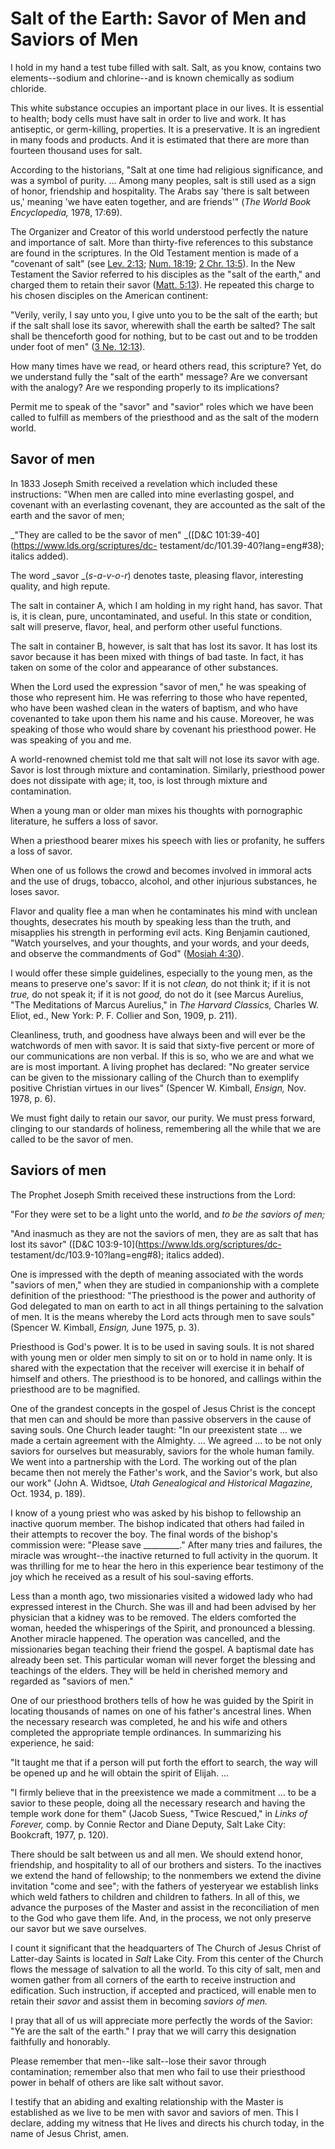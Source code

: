 # Salt of the Earth: Savor of Men and Saviors of Men

I hold in my hand a test tube filled with salt. Salt, as you know, contains
two elements--sodium and chlorine--and is known chemically as sodium chloride.

This white substance occupies an important place in our lives. It is essential
to health; body cells must have salt in order to live and work. It has
antiseptic, or germ-killing, properties. It is a preservative. It is an
ingredient in many foods and products. And it is estimated that there are more
than fourteen thousand uses for salt.

According to the historians, "Salt at one time had religious significance, and
was a symbol of purity. ... Among many peoples, salt is still used as a sign of
honor, friendship and hospitality. The Arabs say 'there is salt between us,'
meaning 'we have eaten together, and are friends'" (_The World Book
Encyclopedia,_ 1978, 17:69).

The Organizer and Creator of this world understood perfectly the nature and
importance of salt. More than thirty-five references to this substance are
found in the scriptures. In the Old Testament mention is made of a "covenant
of salt" (see [Lev.
2:13](https://www.lds.org/scriptures/ot/lev/2.13?lang=eng#12); [Num.
18:19](https://www.lds.org/scriptures/ot/num/18.19?lang=eng#18); [2 Chr.
13:5](https://www.lds.org/scriptures/ot/2-chr/13.5?lang=eng#4)). In the New
Testament the Savior referred to his disciples as the "salt of the earth," and
charged them to retain their savor ([Matt.
5:13](https://www.lds.org/scriptures/nt/matt/5.13?lang=eng#12)). He repeated
this charge to his chosen disciples on the American continent:

"Verily, verily, I say unto you, I give unto you to be the salt of the earth;
but if the salt shall lose its savor, wherewith shall the earth be salted? The
salt shall be thenceforth good for nothing, but to be cast out and to be
trodden under foot of men" ([3 Ne.
12:13](https://www.lds.org/scriptures/bofm/3-ne/12.13?lang=eng#12)).

How many times have we read, or heard others read, this scripture? Yet, do we
understand fully the "salt of the earth" message? Are we conversant with the
analogy? Are we responding properly to its implications?

Permit me to speak of the "savor" and "savior" roles which we have been called
to fulfill as members of the priesthood and as the salt of the modern world.

## Savor of men

In 1833 Joseph Smith received a revelation which included these instructions:
"When men are called into mine everlasting gospel, and covenant with an
everlasting covenant, they are accounted as the salt of the earth and the
savor of men;

_"They are called to be the savor of men" _([D&amp;C
101:39-40](https://www.lds.org/scriptures/dc-
testament/dc/101.39-40?lang=eng#38); italics added).

The word _savor _(_s-a-v-o-r_) denotes taste, pleasing flavor, interesting
quality, and high repute.

The salt in container A, which I am holding in my right hand, has savor. That
is, it is clean, pure, uncontaminated, and useful. In this state or condition,
salt will preserve, flavor, heal, and perform other useful functions.

The salt in container B, however, is salt that has lost its savor. It has lost
its savor because it has been mixed with things of bad taste. In fact, it has
taken on some of the color and appearance of other substances.

When the Lord used the expression "savor of men," he was speaking of those who
represent him. He was referring to those who have repented, who have been
washed clean in the waters of baptism, and who have covenanted to take upon
them his name and his cause. Moreover, he was speaking of those who would
share by covenant his priesthood power. He was speaking of you and me.

A world-renowned chemist told me that salt will not lose its savor with age.
Savor is lost through mixture and contamination. Similarly, priesthood power
does not dissipate with age; it, too, is lost through mixture and
contamination.

When a young man or older man mixes his thoughts with pornographic literature,
he suffers a loss of savor.

When a priesthood bearer mixes his speech with lies or profanity, he suffers a
loss of savor.

When one of us follows the crowd and becomes involved in immoral acts and the
use of drugs, tobacco, alcohol, and other injurious substances, he loses
savor.

Flavor and quality flee a man when he contaminates his mind with unclean
thoughts, desecrates his mouth by speaking less than the truth, and misapplies
his strength in performing evil acts. King Benjamin cautioned, "Watch
yourselves, and your thoughts, and your words, and your deeds, and observe the
commandments of God" ([Mosiah
4:30](https://www.lds.org/scriptures/bofm/mosiah/4.30?lang=eng#29)).

I would offer these simple guidelines, especially to the young men, as the
means to preserve one's savor: If it is not _clean,_ do not think it; if it is
not _true,_ do not speak it; if it is not _good,_ do not do it (see Marcus
Aurelius, "The Meditations of Marcus Aurelius," in _The Harvard Classics,_
Charles W. Eliot, ed., New York: P. F. Collier and Son, 1909, p. 211).

Cleanliness, truth, and goodness have always been and will ever be the
watchwords of men with savor. It is said that sixty-five percent or more of
our communications are non verbal. If this is so, who we are and what we are
is most important. A living prophet has declared: "No greater service can be
given to the missionary calling of the Church than to exemplify positive
Christian virtues in our lives" (Spencer W. Kimball, _Ensign,_ Nov. 1978, p.
6).

We must fight daily to retain our savor, our purity. We must press forward,
clinging to our standards of holiness, remembering all the while that we are
called to be the savor of men.

## Saviors of men

The Prophet Joseph Smith received these instructions from the Lord:

"For they were set to be a light unto the world, and _to be the saviors of
men;_

"And inasmuch as they are not the saviors of men, they are as salt that has
lost its savor" ([D&amp;C 103:9-10](https://www.lds.org/scriptures/dc-
testament/dc/103.9-10?lang=eng#8); italics added).

One is impressed with the depth of meaning associated with the words "saviors
of men," when they are studied in companionship with a complete definition of
the priesthood: "The priesthood is the power and authority of God delegated to
man on earth to act in all things pertaining to the salvation of men. It is
the means whereby the Lord acts through men to save souls" (Spencer W.
Kimball, _Ensign,_ June 1975, p. 3).

Priesthood is God's power. It is to be used in saving souls. It is not shared
with young men or older men simply to sit on or to hold in name only. It is
shared with the expectation that the receiver will exercise it in behalf of
himself and others. The priesthood is to be honored, and callings within the
priesthood are to be magnified.

One of the grandest concepts in the gospel of Jesus Christ is the concept that
men can and should be more than passive observers in the cause of saving
souls. One Church leader taught: "In our preexistent state ... we made a certain
agreement with the Almighty. ... We agreed ... to be not only saviors for
ourselves but measurably, saviors for the whole human family. We went into a
partnership with the Lord. The working out of the plan became then not merely
the Father's work, and the Savior's work, but also our work" (John A. Widtsoe,
_Utah Genealogical and Historical Magazine,_ Oct. 1934, p. 189).

I know of a young priest who was asked by his bishop to fellowship an inactive
quorum member. The bishop indicated that others had failed in their attempts
to recover the boy. The final words of the bishop's commission were: "Please
save _________." After many tries and failures, the miracle was wrought--the
inactive returned to full activity in the quorum. It was thrilling for me to
hear the hero in this experience bear testimony of the joy which he received
as a result of his soul-saving efforts.

Less than a month ago, two missionaries visited a widowed lady who had
expressed interest in the Church. She was ill and had been advised by her
physician that a kidney was to be removed. The elders comforted the woman,
heeded the whisperings of the Spirit, and pronounced a blessing. Another
miracle happened. The operation was cancelled, and the missionaries began
teaching their friend the gospel. A baptismal date has already been set. This
particular woman will never forget the blessing and teachings of the elders.
They will be held in cherished memory and regarded as "saviors of men."

One of our priesthood brothers tells of how he was guided by the Spirit in
locating thousands of names on one of his father's ancestral lines. When the
necessary research was completed, he and his wife and others completed the
appropriate temple ordinances. In summarizing his experience, he said:

"It taught me that if a person will put forth the effort to search, the way
will be opened up and he will obtain the spirit of Elijah. ...

"I firmly believe that in the preexistence we made a commitment ... to be a
savior to these people, doing all the necessary research and having the temple
work done for them" (Jacob Suess, "Twice Rescued," in _Links of Forever,_
comp. by Connie Rector and Diane Deputy, Salt Lake City: Bookcraft, 1977, p.
120).

There should be salt between us and all men. We should extend honor,
friendship, and hospitality to all of our brothers and sisters. To the
inactives we extend the hand of fellowship; to the nonmembers we extend the
divine invitation "come and see"; with the fathers of yesteryear we establish
links which weld fathers to children and children to fathers. In all of this,
we advance the purposes of the Master and assist in the reconciliation of men
to the God who gave them life. And, in the process, we not only preserve our
savor but we save ourselves.

I count it significant that the headquarters of The Church of Jesus Christ of
Latter-day Saints is located in _Salt_ Lake City. From this center of the
Church flows the message of salvation to all the world. To this city of salt,
men and women gather from all corners of the earth to receive instruction and
edification. Such instruction, if accepted and practiced, will enable men to
retain their _savor_ and assist them in becoming _saviors of men._

I pray that all of us will appreciate more perfectly the words of the Savior:
"Ye are the salt of the earth." I pray that we will carry this designation
faithfully and honorably.

Please remember that men--like salt--lose their savor through contamination;
remember also that men who fail to use their priesthood power in behalf of
others are like salt without savor.

I testify that an abiding and exalting relationship with the Master is
established as we live to be men with savor and saviors of men. This I
declare, adding my witness that He lives and directs his church today, in the
name of Jesus Christ, amen.

